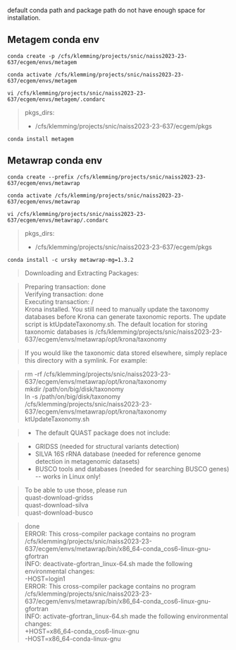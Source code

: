 default conda path and package path do not have enough space for installation. 

## Metagem conda env 
```
conda create -p /cfs/klemming/projects/snic/naiss2023-23-637/ecgem/envs/metagem
```
```
conda activate /cfs/klemming/projects/snic/naiss2023-23-637/ecgem/envs/metagem
```
```
vi /cfs/klemming/projects/snic/naiss2023-23-637/ecgem/envs/metagem/.condarc
```
> pkgs_dirs:
>  - /cfs/klemming/projects/snic/naiss2023-23-637/ecgem/pkgs
```
conda install metagem
```


## Metawrap conda env
```
conda create --prefix /cfs/klemming/projects/snic/naiss2023-23-637/ecgem/envs/metawrap
```
```
conda activate /cfs/klemming/projects/snic/naiss2023-23-637/ecgem/envs/metawrap
```
```
vi /cfs/klemming/projects/snic/naiss2023-23-637/ecgem/envs/metawrap/.condarc
```
> pkgs_dirs:
>  - /cfs/klemming/projects/snic/naiss2023-23-637/ecgem/pkgs
```
conda install -c ursky metawrap-mg=1.3.2
```
> Downloading and Extracting Packages:
                                                                                                                                                              
>Preparing transaction: done                                                                                                                                   
>Verifying transaction: done                                                                                                                                   
>Executing transaction: /                                                                                                                                      
>Krona installed.  You still need to manually update the taxonomy                                                                                              
>databases before Krona can generate taxonomic reports.  The update                                                                                            
>script is ktUpdateTaxonomy.sh.  The default location for storing                                                                                              
>taxonomic databases is /cfs/klemming/projects/snic/naiss2023-23-637/ecgem/envs/metawrap/opt/krona/taxonomy                                                    
                                                                                                                                                              
>If you would like the taxonomic data stored elsewhere, simply replace                                                                                         
>this directory with a symlink.  For example:                                                                                                                  
                                                                                                                                                              
>rm -rf /cfs/klemming/projects/snic/naiss2023-23-637/ecgem/envs/metawrap/opt/krona/taxonomy                                                                    
>mkdir /path/on/big/disk/taxonomy  
>ln -s /path/on/big/disk/taxonomy /cfs/klemming/projects/snic/naiss2023-23-637/ecgem/envs/metawrap/opt/krona/taxonomy  
>ktUpdateTaxonomy.sh

>- The default QUAST package does not include:

>- GRIDSS (needed for structural variants detection)
>- SILVA 16S rRNA database (needed for reference genome detection in metagenomic datasets)
>- BUSCO tools and databases (needed for searching BUSCO genes) -- works in Linux only!

>To be able to use those, please run  
> quast-download-gridss  
> quast-download-silva  
> quast-download-busco

>done  
>ERROR: This cross-compiler package contains no program /cfs/klemming/projects/snic/naiss2023-23-637/ecgem/envs/metawrap/bin/x86_64-conda_cos6-linux-gnu-gfortran  
>INFO: deactivate-gfortran_linux-64.sh made the following environmental changes:  
>-HOST=login1  
>ERROR: This cross-compiler package contains no program /cfs/klemming/projects/snic/naiss2023-23-637/ecgem/envs/metawrap/bin/x86_64-conda_cos6-linux-gnu-gfortran  
>INFO: activate-gfortran_linux-64.sh made the following environmental changes:  
>+HOST=x86_64-conda_cos6-linux-gnu  
>-HOST=x86_64-conda-linux-gnu
